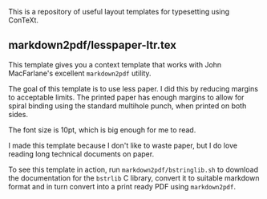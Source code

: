 This is a repository of useful layout templates for typesetting using
ConTeXt.

## markdown2pdf/lesspaper-ltr.tex

This template gives you a context template that works with John MacFarlane's
excellent `markdown2pdf` utility. 

The goal of this template is to use less paper. I did this by reducing margins
to acceptable limits. The printed paper has enough margins to allow for spiral
binding using the standard multihole punch, when printed on both sides.

The font size is 10pt, which is big enough for me to read.

I made this template because I don't like to waste paper, but I do love reading
long technical documents on paper.

To see this  template in action, run `markdown2pdf/bstringlib.sh` to download
the documentation for the `bstrlib` C library, convert it to suitable markdown
format and in turn convert into a print ready PDF using `markdown2pdf`.


